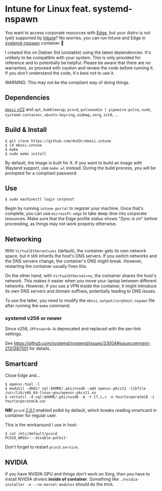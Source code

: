 # Intune for Linux feat. systemd-nspawn

You want to access corporate resources with
[Edge](https://www.microsoft.com/en-us/edge),
but your distro is not (yet) supported by
[Intune](https://learn.microsoft.com/en-us/mem/intune/user-help/enroll-device-linux)?
No worries, you can run Intune and Edge in
[systemd-nspawn](https://www.freedesktop.org/software/systemd/man/systemd-nspawn.html)
container :partying_face:

I created this on Debian Sid (unstable) using the latest dependencies.
It's unlikely to be compatible with your system.
This is only provided for reference and to potentially be helpful.
Please be aware that there are no warranties, so proceed with caution and review the code before running it.
If you don't understand the code, it's best not to use it.

WARNING: This may not be the compliant way of doing things.

## Dependencies

[`mkosi` v22](https://github.com/systemd/mkosi/tree/v22) and
`apt`,
`bubblewrap`,
`pcscd`,
`pulseaudio | pipewire-pulse`,
`sudo`,
`systemd-container`,
`ubuntu-keyring`,
`uidmap`,
`xorg`,
`zstd`,
...

## Build & Install

```
$ git clone https://github.com/4nd3r/mkosi-intune
$ cd mkosi-intune
$ make
$ sudo make install
```

By default, the image is built for X. If you want to build an image
with Wayland support, use `make wl` instead. During the build process,
you will be prompted for a compliant password.

## Use

```
$ sudo machinectl login corphost
```

Begin by running `intune-portal` to register your machine. Once that's
complete, you can use `microsoft-edge` to take deep dive into corporate
resources. Make sure that the Edge profile status shows "*Sync is on*" before
proceeding, as things may not work properly otherwise.

## Networking

With `VirtualEthernet=yes` (default), the container gets its own network space,
but it still inherits the host's DNS servers. If you switch networks and the
DNS servers change, the container's DNS might break. However, restarting the
container usually fixes this.

On the other hand, with `VirtualEthernet=no`, the container shares the host's
network. This makes it easier when you move your laptop between different
networks. However, if you use a VPN inside the container, it might introduce
its own DNS servers and domain suffixes, potentially leading to DNS issues.

To use the latter, you need to modify the `mkosi.output/corphost.nspawn` file
after running the `make` command.

### systemd v256 or newer

Since v256, `IPForward=` is deprecated and replaced with the per-link settings.

See https://github.com/systemd/systemd/issues/33004#issuecomment-2131387501 for details.

## Smartcard

Close Edge and...

```
$ opensc-tool -l
$ modutil -dbdir sql:$HOME/.pki/nssdb -add opensc-pkcs11 -libfile /usr/lib/x86_64-linux-gnu/opensc-pkcs11.so
$ certutil -d sql:$HOME/.pki/nssdb -A -t CT,c,c -n YourCorporateCA -i YourCorporateCA.cer
```

**NB!** `pcscd` [2.0.1](https://github.com/LudovicRousseau/PCSC/blob/2.0.1/ChangeLog)
enabled polkit by default, which breaks reading smartcard in container for regular user.

This is the workaround I use in host:
```
$ cat /etc/default/pcscd
PCSCD_ARGS='--disable-polkit'
```

Don't forget to restart `pcscd.service`.

## NVIDIA

If you have NVIDIA GPU and things don't work on Xorg,
then you have to install NVIDIA drivers **inside of container**.
Something like `./nvidia-installer -e --no-kernel-modules`
should do the trick.
